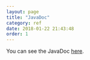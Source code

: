 ```yaml
---
layout: page
title: "JavaDoc"
category: ref
date: 2018-01-22 21:43:48
order: 1
---
```


You can see the JavaDoc <a href="https://www.javadoc.io/doc/org.pf4j/pf4j/2.4.0" target="_blank">here</a>.
